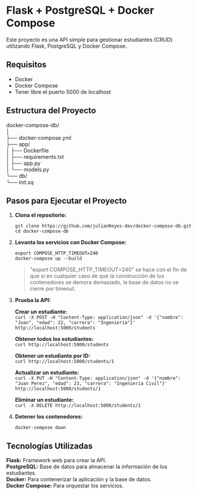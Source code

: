 # Flask + PostgreSQL + Docker Compose

Este proyecto es una API simple para gestionar estudiantes (CRUD) utilizando Flask, PostgreSQL y Docker Compose.

## Requisitos

- Docker
- Docker Compose
- Tener libre el puerto 5000 de localhost

## Estructura del Proyecto

docker-compose-db/  
│  
├── docker-compose.yml  
├── app/  
│ ├── Dockerfile  
│ ├── requirements.txt  
│ ├── app.py  
│ └── models.py  
└── db/  
└── init.sq


## Pasos para Ejecutar el Proyecto

1. **Clona el repositorio:**

   `git clone https://github.com/julianReyes-dev/docker-compose-db.git`  
   `cd docker-compose-db`

3. **Levanta los servicios con Docker Compose:**

   `export COMPOSE_HTTP_TIMEOUT=240`  
   `docker-compose up --build`

   > "export COMPOSE_HTTP_TIMEOUT=240" se hace con el fin de que si en cualquier caso de que la construcción de los contenedores se demora demasiado, la base de datos no se cierre por timeout.

5. **Prueba la API:**

   **Crear un estudiante:**  
   `curl -X POST -H "Content-Type: application/json" -d '{"nombre": "Juan", "edad": 22, "carrera": "Ingeniería"}' http://localhost:5000/students`

   **Obtener todos los estudiantes:**  
   `curl http://localhost:5000/students`

   **Obtener un estudiante por ID:**  
   `curl http://localhost:5000/students/1`

   **Actualizar un estudiante:**  
   `curl -X PUT -H "Content-Type: application/json" -d '{"nombre": "Juan Perez", "edad": 23, "carrera": "Ingeniería Civil"}' http://localhost:5000/students/1`

   **Eliminar un estudiante:**  
   `curl -X DELETE http://localhost:5000/students/1`

7. **Detener los contenedores:**

   `docker-compose down`

## Tecnologías Utilizadas

**Flask:** Framework web para crear la API.  
**PostgreSQL:** Base de datos para almacenar la información de los estudiantes.  
**Docker:** Para contenerizar la aplicación y la base de datos.  
**Docker Compose:** Para orquestar los servicios.

